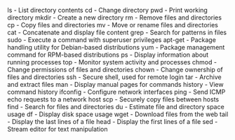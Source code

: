 ls - List directory contents
cd - Change directory
pwd - Print working directory
mkdir - Create a new directory
rm - Remove files and directories
cp - Copy files and directories
mv - Move or rename files and directories
cat - Concatenate and display file content
grep - Search for patterns in files
sudo - Execute a command with superuser privileges
apt-get - Package handling utility for Debian-based distributions
yum - Package management command for RPM-based distributions
ps - Display information about running processes
top - Monitor system activity and processes
chmod - Change permissions of files and directories
chown - Change ownership of files and directories
ssh - Secure shell, used for remote login
tar - Archive and extract files
man - Display manual pages for commands
history - View command history
ifconfig - Configure network interfaces
ping - Send ICMP echo requests to a network host
scp - Securely copy files between hosts
find - Search for files and directories
du - Estimate file and directory space usage
df - Display disk space usage
wget - Download files from the web
tail - Display the last lines of a file
head - Display the first lines of a file
sed - Stream editor for text manipulation
